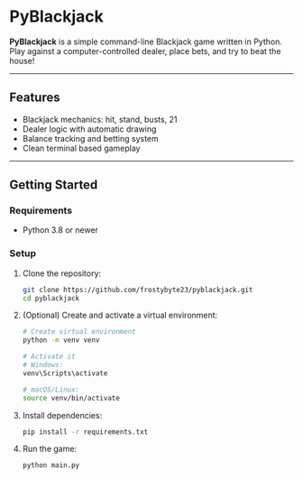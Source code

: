 #  PyBlackjack

**PyBlackjack** is a simple command-line Blackjack game written in Python. Play against a computer-controlled dealer, place bets, and try to beat the house!

---

##  Features

- Blackjack mechanics: hit, stand, busts, 21
- Dealer logic with automatic drawing
- Balance tracking and betting system
- Clean terminal based gameplay

---

## Getting Started

### Requirements

- Python 3.8 or newer

### Setup

1. Clone the repository:

    ```bash
    git clone https://github.com/frostybyte23/pyblackjack.git
    cd pyblackjack
    ```

2. (Optional) Create and activate a virtual environment:

    ```bash
    # Create virtual environment
    python -m venv venv

    # Activate it
    # Windows:
    venv\Scripts\activate

    # macOS/Linux:
    source venv/bin/activate
    ```

3. Install dependencies:

    ```bash
    pip install -r requirements.txt
    ```

4. Run the game:

    ```bash
    python main.py
    ```

